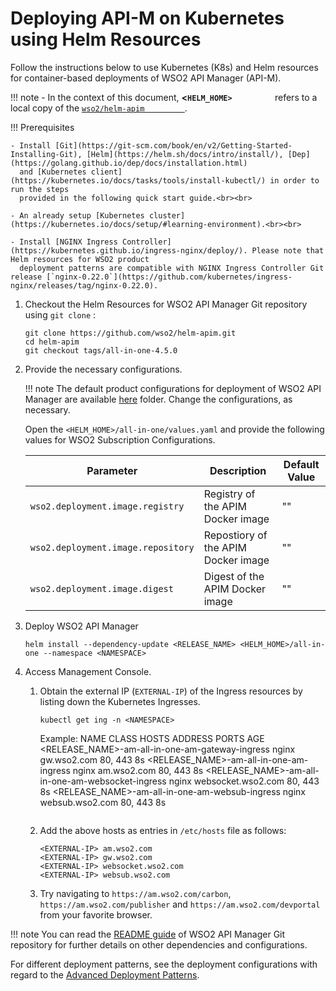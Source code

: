 # Deploying API-M on Kubernetes using Helm Resources

Follow the instructions below to use Kubernetes (K8s) and Helm resources for container-based deployments of WSO2 API Manager (API-M).

!!! note
        -   In the context of this document, **&lt;`HELM_HOME>         `** refers to a local copy of the [`wso2/helm-apim         `](https://github.com/wso2/helm-apim/).

!!! Prerequisites
    
    - Install [Git](https://git-scm.com/book/en/v2/Getting-Started-Installing-Git), [Helm](https://helm.sh/docs/intro/install/), [Dep](https://golang.github.io/dep/docs/installation.html)
      and [Kubernetes client](https://kubernetes.io/docs/tasks/tools/install-kubectl/) in order to run the steps
      provided in the following quick start guide.<br><br>
    
    - An already setup [Kubernetes cluster](https://kubernetes.io/docs/setup/#learning-environment).<br><br>
    
    - Install [NGINX Ingress Controller](https://kubernetes.github.io/ingress-nginx/deploy/). Please note that Helm resources for WSO2 product
      deployment patterns are compatible with NGINX Ingress Controller Git release [`nginx-0.22.0`](https://github.com/kubernetes/ingress-nginx/releases/tag/nginx-0.22.0).

1.  Checkout the Helm Resources for WSO2 API Manager Git repository using `git clone` :

    ``` 
    git clone https://github.com/wso2/helm-apim.git
    cd helm-apim
    git checkout tags/all-in-one-4.5.0
    ```

2.  Provide the necessary configurations.

    !!! note
        The default product configurations for deployment of WSO2 API Manager are available [here](https://github.com/wso2/helm-apim/tree/all-in-one-4.4.0/all-in-one) folder. Change the configurations, as necessary.

    Open the `<HELM_HOME>/all-in-one/values.yaml` and provide the following values for WSO2 Subscription Configurations.
    
     
    | Parameter                                                                   | Description                                                                               | Default Value               |
    |-----------------------------------------------------------------------------|-------------------------------------------------------------------------------------------|-----------------------------|
    | `wso2.deployment.image.registry`                                                | Registry of the APIM Docker image                                                           | ""                          |
    | `wso2.deployment.image.repository`                                                | Repostiory of the APIM Docker image                                                           | ""                          |
    | `wso2.deployment.image.digest`                                                | Digest of the APIM Docker image                                                           | ""                          |

3. Deploy WSO2 API Manager

    ```
    helm install --dependency-update <RELEASE_NAME> <HELM_HOME>/all-in-one --namespace <NAMESPACE>
    ```

4.  Access Management Console.

    1.  Obtain the external IP (`EXTERNAL-IP`) of the Ingress resources by listing down the Kubernetes Ingresses.
    
        ```
        kubectl get ing -n <NAMESPACE>
        ```
        Example:
        NAME                                      CLASS   HOSTS                     ADDRESS   PORTS     AGE
        <RELEASE_NAME>-am-all-in-one-am-gateway-ingress     nginx   gw.wso2.com                    80, 443   8s
        <RELEASE_NAME>-am-all-in-one-am-ingress             nginx   am.wso2.com                    80, 443   8s
        <RELEASE_NAME>-am-all-in-one-am-websocket-ingress   nginx   websocket.wso2.com             80, 443   8s
        <RELEASE_NAME>-am-all-in-one-am-websub-ingress      nginx   websub.wso2.com                80, 443   8s
        ```

    2.  Add the above hosts as entries in `/etc/hosts` file as follows:
    
          ```
          <EXTERNAL-IP>	am.wso2.com
          <EXTERNAL-IP>	gw.wso2.com
          <EXTERNAL-IP>	websocket.wso2.com
          <EXTERNAL-IP>	websub.wso2.com
          ```

    3.  Try navigating to `https://am.wso2.com/carbon`, `https://am.wso2.com/publisher` and `https://am.wso2.com/devportal` from your favorite browser.
    
!!! note
    You can read the [README guide](https://github.com/wso2/helm-apim/tree/all-in-one-4.4.0/all-in-one/README.md) of WSO2 API Manager Git repository for further details on other dependencies and configurations.

For different deployment patterns, see the deployment configurations with regard to the [Advanced Deployment Patterns]({{base_path}}/install-and-setup/setup/deployment-overview/).

